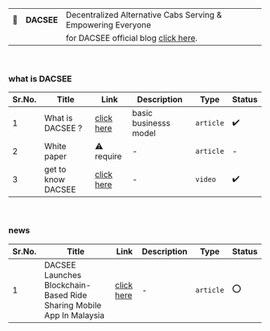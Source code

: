 | | | |
|-|-|-|
:oncoming_taxi: |   **DACSEE** | Decentralized Alternative Cabs Serving & Empowering Everyone |
| | | for DACSEE official blog [click here](https://blog.dacsee.io/).

<br/>

### what is DACSEE

Sr.No. | Title | Link | Description | Type | Status
------ | ----- | ----------- | ---- | ---- | ------
1 | What is DACSEE ? | [click here](https://bitcoinexchangeguide.com/dacsee-ico/) | basic businesss model | `article` | :heavy_check_mark:
2 | White paper |  :warning: require | - | `article` | -
3 | get to know DACSEE | [click here](https://youtu.be/ithtdgUh4_E) | - | `video` | :heavy_check_mark:

<br/>


### news
Sr.No. | Title | Link | Description | Type | Status
------ | ----- | ----------- | ---- | ---- | -------
1 | DACSEE Launches Blockchain-Based Ride Sharing Mobile App In Malaysia | [click here](https://coinjournal.net/dacsee-launches-blockchain-based-ride-sharing-mobile-app-in-malaysia/) | - | `article` | :o:
